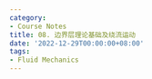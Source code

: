```yaml
---
category:
- Course Notes
title: 08. 边界层理论基础及绕流运动
date: '2022-12-29T00:00:00+08:00'
tags:
- Fluid Mechanics
---
```

